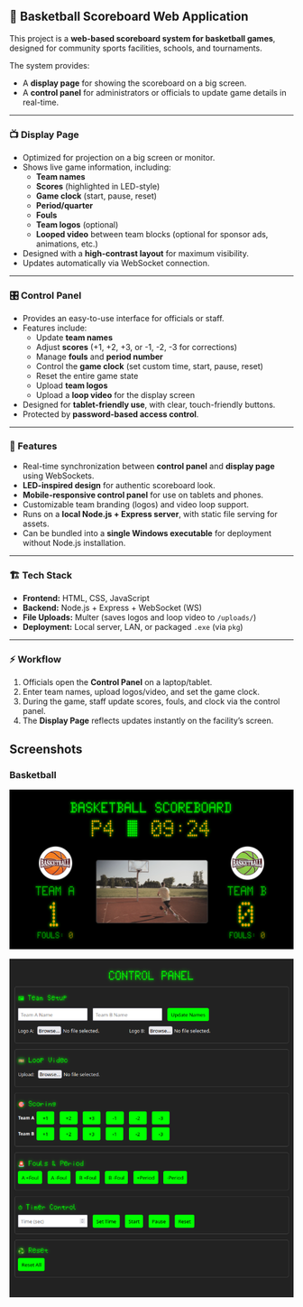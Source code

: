 ## 🏀 Basketball Scoreboard Web Application  

This project is a **web-based scoreboard system for basketball games**, designed for community sports facilities, schools, and tournaments.  

The system provides:  
- A **display page** for showing the scoreboard on a big screen.  
- A **control panel** for administrators or officials to update game details in real-time.  

---

### 📺 Display Page  
- Optimized for projection on a big screen or monitor.  
- Shows live game information, including:  
  - **Team names**  
  - **Scores** (highlighted in LED-style)  
  - **Game clock** (start, pause, reset)  
  - **Period/quarter**  
  - **Fouls**  
  - **Team logos** (optional)  
  - **Looped video** between team blocks (optional for sponsor ads, animations, etc.)  
- Designed with a **high-contrast layout** for maximum visibility.  
- Updates automatically via WebSocket connection.  

---

### 🎛 Control Panel  
- Provides an easy-to-use interface for officials or staff.  
- Features include:  
  - Update **team names**  
  - Adjust **scores** (+1, +2, +3, or -1, -2, -3 for corrections)  
  - Manage **fouls** and **period number**  
  - Control the **game clock** (set custom time, start, pause, reset)  
  - Reset the entire game state  
  - Upload **team logos**  
  - Upload a **loop video** for the display screen  
- Designed for **tablet-friendly use**, with clear, touch-friendly buttons.  
- Protected by **password-based access control**.  

---

### 🚀 Features  
- Real-time synchronization between **control panel** and **display page** using WebSockets.  
- **LED-inspired design** for authentic scoreboard look.  
- **Mobile-responsive control panel** for use on tablets and phones.  
- Customizable team branding (logos) and video loop support.  
- Runs on a **local Node.js + Express server**, with static file serving for assets.  
- Can be bundled into a **single Windows executable** for deployment without Node.js installation.  

---

### 🏗 Tech Stack  
- **Frontend:** HTML, CSS, JavaScript  
- **Backend:** Node.js + Express + WebSocket (WS)  
- **File Uploads:** Multer (saves logos and loop video to `/uploads/`)  
- **Deployment:** Local server, LAN, or packaged `.exe` (via `pkg`)  

---

### ⚡ Workflow  
1. Officials open the **Control Panel** on a laptop/tablet.  
2. Enter team names, upload logos/video, and set the game clock.  
3. During the game, staff update scores, fouls, and clock via the control panel.  
4. The **Display Page** reflects updates instantly on the facility’s screen.
   

## Screenshots

### Basketball

![Display page screenshot](https://raw.githubusercontent.com/manuvarkey/scoreboard-webapp/refs/heads/main/images/basketball_display.png)

![Control page screenshot](https://raw.githubusercontent.com/manuvarkey/scoreboard-webapp/refs/heads/main/images/basketball_control.png)
